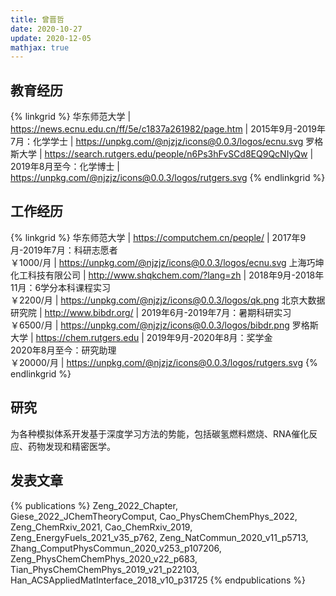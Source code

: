 ```yaml
---
title: 曾晋哲
date: 2020-10-27
update: 2020-12-05
mathjax: true
---
```


## 教育经历

{% linkgrid %}
华东师范大学 | https://news.ecnu.edu.cn/ff/5e/c1837a261982/page.htm | 2015年9月-2019年7月：化学学士 | https://unpkg.com/@njzjz/icons@0.0.3/logos/ecnu.svg
罗格斯大学 | https://search.rutgers.edu/people/n6Ps3hFvSCd8EQ9QcNIyQw | 2019年8月至今：化学博士 | https://unpkg.com/@njzjz/icons@0.0.3/logos/rutgers.svg
{% endlinkgrid %}

## 工作经历

{% linkgrid %}
华东师范大学 | https://computchem.cn/people/ | 2017年9月-2019年7月：科研志愿者<br/>￥1000/月 | https://unpkg.com/@njzjz/icons@0.0.3/logos/ecnu.svg
上海巧坤化工科技有限公司 | http://www.shqkchem.com/?lang=zh | 2018年9月-2018年11月：6学分本科课程实习<br/>￥2200/月 | https://unpkg.com/@njzjz/icons@0.0.3/logos/qk.png
北京大数据研究院 | http://www.bibdr.org/ | 2019年6月-2019年7月：暑期科研实习<br/>￥6500/月 | https://unpkg.com/@njzjz/icons@0.0.3/logos/bibdr.png
罗格斯大学 | https://chem.rutgers.edu | 2019年9月-2020年8月：奖学金<br/>2020年8月至今：研究助理<br/>￥20000/月 | https://unpkg.com/@njzjz/icons@0.0.3/logos/rutgers.svg
{% endlinkgrid %}

## 研究

为各种模拟体系开发基于深度学习方法的势能，包括碳氢燃料燃烧、RNA催化反应、药物发现和精密医学。

## 发表文章

{% publications %}
Zeng_2022_Chapter,
Giese_2022_JChemTheoryComput,
Cao_PhysChemChemPhys_2022,
Zeng_ChemRxiv_2021,
Cao_ChemRxiv_2019,
Zeng_EnergyFuels_2021_v35_p762,
Zeng_NatCommun_2020_v11_p5713,
Zhang_ComputPhysCommun_2020_v253_p107206,
Zeng_PhysChemChemPhys_2020_v22_p683,
Tian_PhysChemChemPhys_2019_v21_p22103,
Han_ACSAppliedMatInterface_2018_v10_p31725
{% endpublications %}
